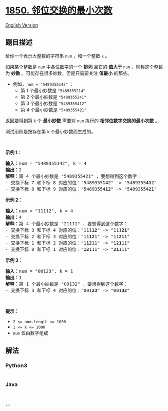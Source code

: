 # [1850. 邻位交换的最小次数](https://leetcode-cn.com/problems/minimum-adjacent-swaps-to-reach-the-kth-smallest-number)

[English Version](/solution/1800-1899/1850.Minimum%20Adjacent%20Swaps%20to%20Reach%20the%20Kth%20Smallest%20Number/README_EN.md)

## 题目描述

<!-- 这里写题目描述 -->

<p>给你一个表示大整数的字符串 <code>num</code> ，和一个整数 <code>k</code> 。</p>

<p>如果某个整数是 <code>num</code> 中各位数字的一个 <strong>排列</strong> 且它的 <strong>值大于</strong> <code>num</code> ，则称这个整数为 <strong>妙数</strong> 。可能存在很多妙数，但是只需要关注 <strong>值最小</strong> 的那些。</p>

<ul>
	<li>例如，<code>num = "5489355142"</code> ：
	<ul>
		<li>第 1 个最小妙数是 <code>"5489355214"</code></li>
		<li>第 2 个最小妙数是 <code>"5489355241"</code></li>
		<li>第 3 个最小妙数是 <code>"5489355412"</code></li>
		<li>第 4 个最小妙数是 <code>"5489355421"</code></li>
	</ul>
	</li>
</ul>

<p>返回要得到第 <code>k</code> 个 <strong>最小妙数</strong> 需要对 <code>num</code> 执行的 <strong>相邻位数字交换的最小次数</strong> 。</p>

<p>测试用例是按存在第 <code>k</code> 个最小妙数而生成的。</p>

<p> </p>

<p><strong>示例 1：</strong></p>

<pre><strong>输入：</strong>num = "5489355142", k = 4
<strong>输出：</strong>2
<strong>解释：</strong>第 4 个最小妙数是 "5489355421" ，要想得到这个数字：
- 交换下标 7 和下标 8 对应的位："5489355<strong>14</strong>2" -&gt; "5489355<strong>41</strong>2"
- 交换下标 8 和下标 9 对应的位："54893554<strong>12</strong>" -&gt; "54893554<strong>21</strong>"
</pre>

<p><strong>示例 2：</strong></p>

<pre><strong>输入：</strong>num = "11112", k = 4
<strong>输出：</strong>4
<strong>解释：</strong>第 4 个最小妙数是 "21111" ，要想得到这个数字：
- 交换下标 3 和下标 4 对应的位："111<strong>12</strong>" -&gt; "111<strong>21</strong>"
- 交换下标 2 和下标 3 对应的位："11<strong>12</strong>1" -&gt; "11<strong>21</strong>1"
- 交换下标 1 和下标 2 对应的位："1<strong>12</strong>11" -&gt; "1<strong>21</strong>11"
- 交换下标 0 和下标 1 对应的位："<strong>12</strong>111" -&gt; "<strong>21</strong>111"
</pre>

<p><strong>示例 3：</strong></p>

<pre><strong>输入：</strong>num = "00123", k = 1
<strong>输出：</strong>1
<strong>解释：</strong>第 1 个最小妙数是 "00132" ，要想得到这个数字：
- 交换下标 3 和下标 4 对应的位："001<strong>23</strong>" -&gt; "001<strong>32</strong>"
</pre>

<p> </p>

<p><strong>提示：</strong></p>

<ul>
	<li><code>2 &lt;= num.length &lt;= 1000</code></li>
	<li><code>1 &lt;= k &lt;= 1000</code></li>
	<li><code>num</code> 仅由数字组成</li>
</ul>


## 解法

<!-- 这里可写通用的实现逻辑 -->

<!-- tabs:start -->

### **Python3**

<!-- 这里可写当前语言的特殊实现逻辑 -->

```python

```

### **Java**

<!-- 这里可写当前语言的特殊实现逻辑 -->

```java

```

### **...**

```

```

<!-- tabs:end -->
